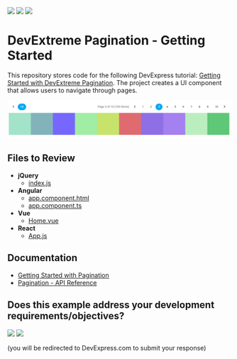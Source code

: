 <!-- default badges list -->
[![](https://img.shields.io/badge/Open_in_DevExpress_Support_Center-FF7200?style=flat-square&logo=DevExpress&logoColor=white)](https://supportcenter.devexpress.com/ticket/details/T1268732)
[![](https://img.shields.io/badge/📖_How_to_use_DevExpress_Examples-e9f6fc?style=flat-square)](https://docs.devexpress.com/GeneralInformation/403183)
[![](https://img.shields.io/badge/💬_Leave_Feedback-feecdd?style=flat-square)](#does-this-example-address-your-development-requirementsobjectives)
<!-- default badges end -->
# DevExtreme Pagination - Getting Started

This repository stores code for the following DevExpress tutorial: [Getting Started with DevExtreme Pagination](https://js.devexpress.com/Documentation/Guide/UI_Components/Pagination/Getting_Started_with_Pagination/). The project creates a UI component that allows users to navigate through pages.

<img src="./pagination.png" alt="Pagination" />

## Files to Review

- **jQuery**
    - [index.js](jQuery/src/index.js)
- **Angular**
    - [app.component.html](Angular/src/app/app.component.html)
    - [app.component.ts](Angular/src/app/app.component.ts)
- **Vue**
    - [Home.vue](Vue/src/components/HomeContent.vue)
- **React**
    - [App.js](React/src/App.js)

## Documentation

- [Getting Started with Pagination](https://js.devexpress.com/Documentation/Guide/UI_Components/Pagination/Getting_Started_with_Pagination/)
- [Pagination - API Reference](https://js.devexpress.com/Documentation/ApiReference/UI_Components/dxPagination/)
<!-- feedback -->
## Does this example address your development requirements/objectives?

[<img src="https://www.devexpress.com/support/examples/i/yes-button.svg"/>](https://www.devexpress.com/support/examples/survey.xml?utm_source=github&utm_campaign=devextreme-getting-started-with-pagination&~~~was_helpful=yes) [<img src="https://www.devexpress.com/support/examples/i/no-button.svg"/>](https://www.devexpress.com/support/examples/survey.xml?utm_source=github&utm_campaign=devextreme-getting-started-with-pagination&~~~was_helpful=no)

(you will be redirected to DevExpress.com to submit your response)
<!-- feedback end -->
